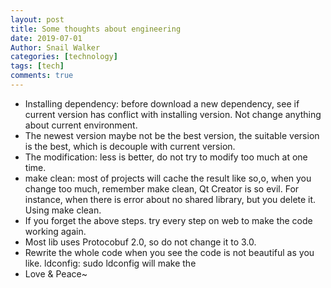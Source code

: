 ```yaml
---
layout: post
title: Some thoughts about engineering
date: 2019-07-01
Author: Snail Walker
categories: [technology]
tags: [tech]
comments: true
---
```



- Installing dependency: before download a new dependency, see if current version has conflict with installing version. Not change anything about current environment.  
- The newest version maybe not be the best version, the suitable version is the best, which is decouple with current version.
- The modification: less is better, do not try to modify too much at one time.
- make clean: most of projects will cache the result like so,o, when you change too much, remember make clean, Qt Creator is so evil. For instance, when there is error about no shared library, but you delete it. Using make clean.
- If you forget the above steps. try every step on web to make the code working again. 
- Most lib uses Protocobuf 2.0, so do not change it to 3.0. 
- Rewrite the whole code when you see the code is not beautiful as you like.
ldconfig: sudo ldconfig will make the 
- Love & Peace~
